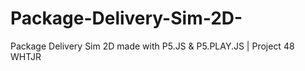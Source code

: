 # Package-Delivery-Sim-2D-
Package Delivery Sim 2D made with P5.JS & P5.PLAY.JS | Project 48 WHTJR 
